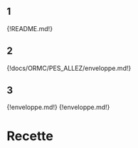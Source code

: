 ## 1
{!README.md!}
## 2
{!docs/ORMC/PES_ALLEZ/enveloppe.md!}
## 3
{!enveloppe.md!}
{!enveloppe.md!}


# Recette